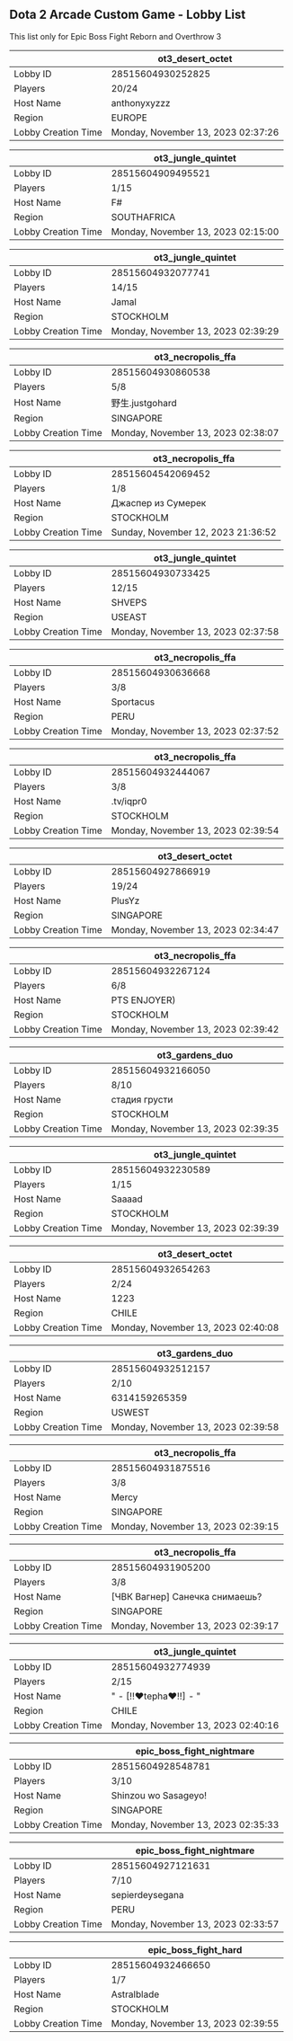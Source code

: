 ## Dota 2 Arcade Custom Game - Lobby List

This list only for Epic Boss Fight Reborn and Overthrow 3

|  | ot3_desert_octet |
| ------ | ------ |
| Lobby ID | 28515604930252825 |
| Players | 20/24 |
| Host Name | anthonyxyzzz |
| Region | EUROPE |
| Lobby Creation Time | Monday, November 13, 2023 02:37:26 |


|  | ot3_jungle_quintet |
| ------ | ------ |
| Lobby ID | 28515604909495521 |
| Players | 1/15 |
| Host Name | F# |
| Region | SOUTHAFRICA |
| Lobby Creation Time | Monday, November 13, 2023 02:15:00 |


|  | ot3_jungle_quintet |
| ------ | ------ |
| Lobby ID | 28515604932077741 |
| Players | 14/15 |
| Host Name | Jamal |
| Region | STOCKHOLM |
| Lobby Creation Time | Monday, November 13, 2023 02:39:29 |


|  | ot3_necropolis_ffa |
| ------ | ------ |
| Lobby ID | 28515604930860538 |
| Players | 5/8 |
| Host Name | 野生.justgohard |
| Region | SINGAPORE |
| Lobby Creation Time | Monday, November 13, 2023 02:38:07 |


|  | ot3_necropolis_ffa |
| ------ | ------ |
| Lobby ID | 28515604542069452 |
| Players | 1/8 |
| Host Name | Джаспер из Сумерек |
| Region | STOCKHOLM |
| Lobby Creation Time | Sunday, November 12, 2023 21:36:52 |


|  | ot3_jungle_quintet |
| ------ | ------ |
| Lobby ID | 28515604930733425 |
| Players | 12/15 |
| Host Name | SHVEPS |
| Region | USEAST |
| Lobby Creation Time | Monday, November 13, 2023 02:37:58 |


|  | ot3_necropolis_ffa |
| ------ | ------ |
| Lobby ID | 28515604930636668 |
| Players | 3/8 |
| Host Name | Sportacus |
| Region | PERU |
| Lobby Creation Time | Monday, November 13, 2023 02:37:52 |


|  | ot3_necropolis_ffa |
| ------ | ------ |
| Lobby ID | 28515604932444067 |
| Players | 3/8 |
| Host Name | .tv/iqpr0 |
| Region | STOCKHOLM |
| Lobby Creation Time | Monday, November 13, 2023 02:39:54 |


|  | ot3_desert_octet |
| ------ | ------ |
| Lobby ID | 28515604927866919 |
| Players | 19/24 |
| Host Name | PlusYz |
| Region | SINGAPORE |
| Lobby Creation Time | Monday, November 13, 2023 02:34:47 |


|  | ot3_necropolis_ffa |
| ------ | ------ |
| Lobby ID | 28515604932267124 |
| Players | 6/8 |
| Host Name | PTS ENJOYER) |
| Region | STOCKHOLM |
| Lobby Creation Time | Monday, November 13, 2023 02:39:42 |


|  | ot3_gardens_duo |
| ------ | ------ |
| Lobby ID | 28515604932166050 |
| Players | 8/10 |
| Host Name | стадия грусти |
| Region | STOCKHOLM |
| Lobby Creation Time | Monday, November 13, 2023 02:39:35 |


|  | ot3_jungle_quintet |
| ------ | ------ |
| Lobby ID | 28515604932230589 |
| Players | 1/15 |
| Host Name | Saaaad |
| Region | STOCKHOLM |
| Lobby Creation Time | Monday, November 13, 2023 02:39:39 |


|  | ot3_desert_octet |
| ------ | ------ |
| Lobby ID | 28515604932654263 |
| Players | 2/24 |
| Host Name | 1223 |
| Region | CHILE |
| Lobby Creation Time | Monday, November 13, 2023 02:40:08 |


|  | ot3_gardens_duo |
| ------ | ------ |
| Lobby ID | 28515604932512157 |
| Players | 2/10 |
| Host Name | 6314159265359 |
| Region | USWEST |
| Lobby Creation Time | Monday, November 13, 2023 02:39:58 |


|  | ot3_necropolis_ffa |
| ------ | ------ |
| Lobby ID | 28515604931875516 |
| Players | 3/8 |
| Host Name | Mercy |
| Region | SINGAPORE |
| Lobby Creation Time | Monday, November 13, 2023 02:39:15 |


|  | ot3_necropolis_ffa |
| ------ | ------ |
| Lobby ID | 28515604931905200 |
| Players | 3/8 |
| Host Name | [ЧВК Вагнер] Санечка снимаешь? |
| Region | SINGAPORE |
| Lobby Creation Time | Monday, November 13, 2023 02:39:17 |


|  | ot3_jungle_quintet |
| ------ | ------ |
| Lobby ID | 28515604932774939 |
| Players | 2/15 |
| Host Name | " *-* [‼♥tepha♥‼] *-* " |
| Region | CHILE |
| Lobby Creation Time | Monday, November 13, 2023 02:40:16 |


|  | epic_boss_fight_nightmare |
| ------ | ------ |
| Lobby ID | 28515604928548781 |
| Players | 3/10 |
| Host Name | Shinzou wo Sasageyo! |
| Region | SINGAPORE |
| Lobby Creation Time | Monday, November 13, 2023 02:35:33 |


|  | epic_boss_fight_nightmare |
| ------ | ------ |
| Lobby ID | 28515604927121631 |
| Players | 7/10 |
| Host Name | sepierdeysegana |
| Region | PERU |
| Lobby Creation Time | Monday, November 13, 2023 02:33:57 |


|  | epic_boss_fight_hard |
| ------ | ------ |
| Lobby ID | 28515604932466650 |
| Players | 1/7 |
| Host Name | Astralblade |
| Region | STOCKHOLM |
| Lobby Creation Time | Monday, November 13, 2023 02:39:55 |



